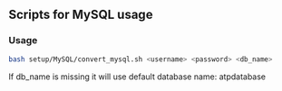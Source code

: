 ## Scripts for MySQL usage

### Usage

```bash
bash setup/MySQL/convert_mysql.sh <username> <password> <db_name>
```

If db_name is missing it will use default database name: atpdatabase
